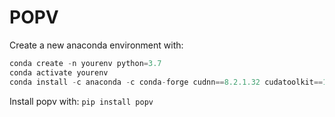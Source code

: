 # POPV

Create a new anaconda environment with:
```python
conda create -n yourenv python=3.7
conda activate yourenv
conda install -c anaconda -c conda-forge cudnn==8.2.1.32 cudatoolkit==11.0.221
```
Install popv with:
`pip install popv`
